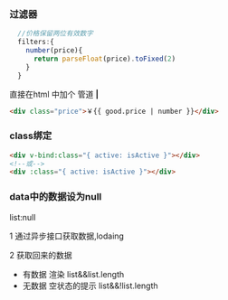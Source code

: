### 过滤器
```javascript
  //价格保留两位有效数字
  filters:{
    number(price){
      return parseFloat(price).toFixed(2)
    }
  }
```
直接在html 中加个 管道       **|**
```html
<div class="price">￥{{ good.price | number }}</div>
```

### class绑定
```html
<div v-bind:class="{ active: isActive }"></div>
<!--或-->
<div :class="{ active: isActive }"></div>
```


### data中的数据设为null
list:null

1 通过异步接口获取数据,lodaing

2 获取回来的数据
 * 有数据 渲染   list&&list.length
 * 无数据 空状态的提示 list&&!list.length    


